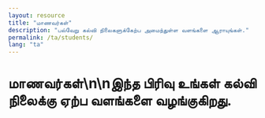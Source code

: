 ```yaml
---
layout: resource
title: "மாணவர்கள்"
description: "பல்வேறு கல்வி நிலைகளுக்கேற்ப அமைந்துள்ள வளங்களை ஆராயுங்கள்."
permalink: /ta/students/
lang: "ta"
---
```


# மாணவர்கள்\n\nஇந்த பிரிவு உங்கள் கல்வி நிலைக்கு ஏற்ப வளங்களை வழங்குகிறது.
